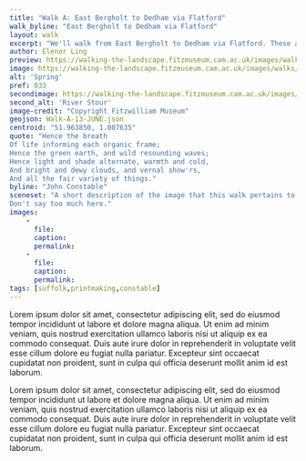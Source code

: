 ```yaml
---
title: "Walk A: East Bergholt to Dedham via Flatford"
walk_byline: "East Bergholt to Dedham via Flatford"
layout: walk
excerpt: "We'll walk from East Bergholt to Dedham via Flatford. These are three key locations for Constable's formative years: his father, Golding Constable, owned mills in each of these places. Constable's family home was situated in East Bergholt, and John trod the path to Dedham every day to school."
author: Elenor Ling
preview: https://walking-the-landscape.fitzmuseum.cam.ac.uk/images/walks/PR-FITZWILLIAM-P-00232-01954-00001-B-000-00001_crop_preview.jpg
image: https://walking-the-landscape.fitzmuseum.cam.ac.uk/images/walks/PR-FITZWILLIAM-P-00232-01954-00001-B-000-00001_crop.jpg
alt: 'Spring'
pref: 833
secondimage: https://walking-the-landscape.fitzmuseum.cam.ac.uk/images/walks/PR-FITZWILLIAM-P-00232-01954-00001-D-000-00001_crop.jpg
second_alt: 'River Stour'
image-credit: "Copyright Fitzwilliam Museum"
geojson: Walk-A-13-JUNE.json
centroid: "51.963850, 1.007635"
quote: "Hence the breath 
Of life informing each organic frame; 
Hence the green earth, and wild resounding waves; 
Hence light and shade alternate, warmth and cold, 
And bright and dewy clouds, and vernal show'rs, 
And all the fair variety of things."
byline: "John Constable"
sceneset: "A short description of the image that this walk pertains to. Tell us a little to set the scene.
Don't say too much here."
images: 
    - 
      file:
      caption:
      permalink:
    -
      file:
      caption:
      permalink: 
tags: [suffolk,printmaking,constable]
---
```

<p class="lh-copy measure f4 f3-ns black-70 baskerville">
Lorem ipsum dolor sit amet, consectetur adipiscing elit, sed do eiusmod tempor incididunt ut labore et dolore
magna aliqua. Ut enim ad minim veniam, quis nostrud exercitation ullamco laboris nisi ut aliquip ex ea commodo
consequat. Duis aute irure dolor in reprehenderit in voluptate velit esse cillum dolore eu fugiat nulla pariatur.
Excepteur sint occaecat cupidatat non proident, sunt in culpa qui officia deserunt mollit anim id est laborum.
</p>

<p class="lh-copy measure f4 f3-ns black-70 baskerville">
Lorem ipsum dolor sit amet, consectetur adipiscing elit, sed do eiusmod tempor incididunt ut labore et dolore
magna aliqua. Ut enim ad minim veniam, quis nostrud exercitation ullamco laboris nisi ut aliquip ex ea commodo
consequat. Duis aute irure dolor in reprehenderit in voluptate velit esse cillum dolore eu fugiat nulla pariatur.
Excepteur sint occaecat cupidatat non proident, sunt in culpa qui officia deserunt mollit anim id est laborum.
</p>
